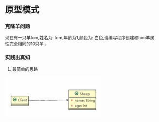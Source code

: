 
 
 
 # 原型模式
 
 ### 克隆羊问题
 
 现在有一只羊tom,姓名为: tom,年龄为1,颜色为: 白色,请编写程序创建和tom羊属性完全相同的10只羊..
 
 
 ### 实践出真知
 1.  最简单的思路
 
 
 ![](./img/QQ截图20210204124057.png)
 
 